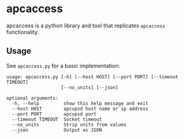 # apcaccess

apcaccess is a python library and tool that replicates `apcaccess` functionality.

## Usage

See `apcaccess.py` for a basic implementation:

```
usage: apcaccess.py [-h] [--host HOST] [--port PORT] [--timeout TIMEOUT]
                    [--no_units] [--json]

optional arguments:
  -h, --help         show this help message and exit
  --host HOST        apcupsd host name or ip address
  --port PORT        apcupsd port
  --timeout TIMEOUT  Socket timeout
  --no_units         Strip units from values
  --json             Output as JSON
```